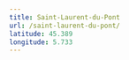 ```yaml
---
title: Saint-Laurent-du-Pont
url: /saint-laurent-du-pont/
latitude: 45.389
longitude: 5.733
---
```

